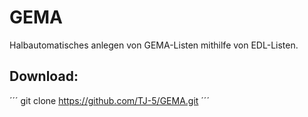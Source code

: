 # GEMA
Halbautomatisches anlegen von GEMA-Listen mithilfe von EDL-Listen.

## Download:
´´´
git clone https://github.com/TJ-5/GEMA.git
´´´
